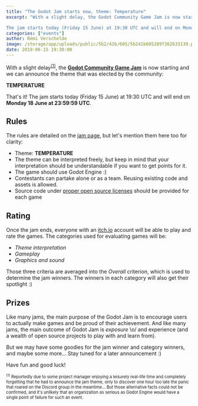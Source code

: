 ```yaml
---
title: "The Godot Jam starts now, theme: Temperature"
excerpt: "With a slight delay, the Godot Community Game Jam is now starting and we can announce the theme that was elected by the community: TEMPERATURE!

The jam starts today (Friday 15 June) at 19:30 UTC and will end on Monday 18 June at 23:59:59 UTC. Have fun and good luck!"
categories: ["events"]
author: Rémi Verschelde
image: /storage/app/uploads/public/5b2/41b/605/5b241b605209f362633139.png
date: 2018-06-15 19:30:00
---
```


With a slight delay<sup><a href="#note-1">(1)</a></sup>, the [**Godot Community Game Jam**](https://itch.io/jam/godotjam062018) is now starting and we can announce the theme that was elected by the community:

**TEMPERATURE**

That's it! The jam starts today (Friday 15 June) at 19:30 UTC and will end on **Monday 18 June at 23:59:59 UTC**.

## Rules

The rules are detailed on the [jam page](https://itch.io/jam/godotjam062018), but let's mention them here too for clarity:

- Theme: **TEMPERATURE**
- The theme can be interpreted freely, but keep in mind that your interpretation should be understandable if you want to get points for it.
- The game should use Godot Engine :)
- Contestants can partake alone or as a team. Reusing existing code and assets is allowed.
- Source code under [proper open source licenses](https://choosealicense.com/) should be provided for each game

## Rating

Once the jam ends, everyone with an [itch.io](https://itch.io) account will be able to play and rate the games. The categories used for evaluating games will be:

- *Theme interpretation*
- *Gameplay*
- *Graphics and sound*

Those three criteria are averaged into the *Overall* criterion, which is used to determine the jam winners. The winners in each category will also get their spotlight :)

## Prizes

Like many jams, the main purpose of the Godot Jam is to encourage users to actually make games and be proud of their achievement. And like many jams, the main outcome of Godot Jam is *exposure* \o/ and experience (and a wealth of open source projects to play with and learn from).

But we may have some goodies for the jam winner and category winners, and maybe some more... Stay tuned for a later announcement :)

Have fun and good luck!

<p style="font-size:80%"><sup><a id="note-1">(1)</a></sup> Reportedly due to some project manager enjoying a leisurely real-life time and completely forgetting that he had to announce the jam theme, only to discover one hour too late the panic that roared on the Discord group in the meantime... But those alternative facts could not be confirmed, and it's unlikely that an organization as serious as Godot Engine would have a single point of failure for such an event.</style>
